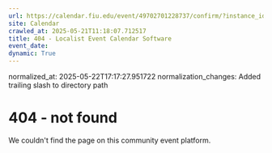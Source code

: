 ```yaml
---
url: https://calendar.fiu.edu/event/49702701228737/confirm/?instance_id=49702701229762&return=https%3A%2F%2Fcalendar.fiu.edu%2FBBC
site: Calendar
crawled_at: 2025-05-21T11:18:07.712517
title: 404 - Localist Event Calendar Software
event_date: 
dynamic: True
---
```

normalized_at: 2025-05-22T17:17:27.951722
normalization_changes: Added trailing slash to directory path

# 404 - not found
We couldn't find the page on this community event platform.
